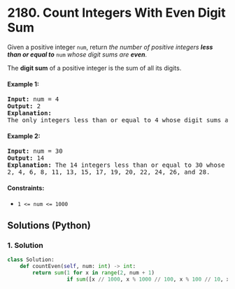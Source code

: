 # 2180. Count Integers With Even Digit Sum
Given a positive integer `num`, return *the number of positive integers **less than or equal to*** `num` *whose digit sums are **even***.

The **digit sum** of a positive integer is the sum of all its digits.

#### Example 1:
<pre>
<strong>Input:</strong> num = 4
<strong>Output:</strong> 2
<strong>Explanation:</strong>
The only integers less than or equal to 4 whose digit sums are even are 2 and 4.
</pre>

#### Example 2:
<pre>
<strong>Input:</strong> num = 30
<strong>Output:</strong> 14
<strong>Explanation:</strong> The 14 integers less than or equal to 30 whose digit sums are even are
2, 4, 6, 8, 11, 13, 15, 17, 19, 20, 22, 24, 26, and 28.
</pre>

#### Constraints:
* `1 <= num <= 1000`

## Solutions (Python)

### 1. Solution
```Python
class Solution:
    def countEven(self, num: int) -> int:
        return sum(1 for x in range(2, num + 1)
                   if sum([x // 1000, x % 1000 // 100, x % 100 // 10, x % 10]) % 2 == 0)
```

